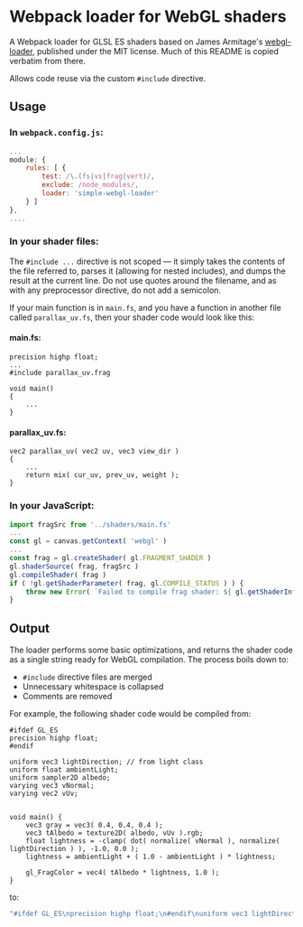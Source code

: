 # Webpack loader for WebGL shaders

A Webpack loader for GLSL ES shaders based on James Armitage's [webgl-loader](https://gitlab.com/jla-/webgl-loader), published under the MIT license. Much of this README is copied verbatim from there.

Allows code reuse via the custom `#include` directive.

## Usage

### In `webpack.config.js`:

```js
...
module: {
    rules: [ {
        test: /\.(fs|vs|frag|vert)/,
        exclude: /node_modules/,
        loader: 'simple-webgl-loader'
    } ]
},
....
```

### In your shader files:

The `#include ...` directive is not scoped &mdash; it simply takes the contents of the file referred to, parses it (allowing for nested includes), and dumps the result at the current line. Do not use quotes around the filename, and as with any preprocessor directive, do not add a semicolon.

If your main function is in `main.fs`, and you have a function in another file called `parallax_uv.fs`, then your shader code would look like this:

#### main.fs:

```
precision highp float;
...
#include parallax_uv.frag

void main()
{
    ...
}
```

#### parallax_uv.fs:

```
vec2 parallax_uv( vec2 uv, vec3 view_dir )
{
    ...
    return mix( cur_uv, prev_uv, weight );
}
```

### In your JavaScript:

```js
import fragSrc from '../shaders/main.fs'
...
const gl = canvas.getContext( 'webgl' )
...
const frag = gl.createShader( gl.FRAGMENT_SHADER )
gl.shaderSource( frag, fragSrc )
gl.compileShader( frag )
if ( !gl.getShaderParameter( frag, gl.COMPILE_STATUS ) ) {
    throw new Error( `Failed to compile frag shader: ${ gl.getShaderInfoLog( frag ) }` )
}
```

## Output

The loader performs some basic optimizations, and returns the shader code as a single string ready for WebGL compilation. The process boils down to:

 - `#include` directive files are merged
 - Unnecessary whitespace is collapsed
 - Comments are removed

For example, the following shader code would be compiled from:

```
#ifdef GL_ES
precision highp float;
#endif

uniform vec3 lightDirection; // from light class
uniform float ambientLight;
uniform sampler2D albedo;
varying vec3 vNormal;
varying vec2 vUv;


void main() {
    vec3 gray = vec3( 0.4, 0.4, 0.4 );
    vec3 tAlbedo = texture2D( albedo, vUv ).rgb;
    float lightness = -clamp( dot( normalize( vNormal ), normalize( lightDirection ) ), -1.0, 0.0 );
    lightness = ambientLight + ( 1.0 - ambientLight ) * lightness;

    gl_FragColor = vec4( tAlbedo * lightness, 1.0 );
}

```

to:

```js
"#ifdef GL_ES\nprecision highp float;\n#endif\nuniform vec3 lightDirection;\nuniform float ambientLight;\nuniform sampler2D albedo;\nvarying vec3 vNormal;\nvarying vec2 vUv;\nvoid main(){\nvec3 gray=vec3(0.4,0.4,0.4);\nvec3 tAlbedo=texture2D(albedo,vUv).rgb;\nfloat lightness=-clamp(dot(normalize(vNormal),normalize(lightDirection)),-1.,0.);\nlightness=ambientLight+(1.-ambientLight)*lightness;\ngl_FragColor=vec4(tAlbedo*lightness,1.);\n}"
```
